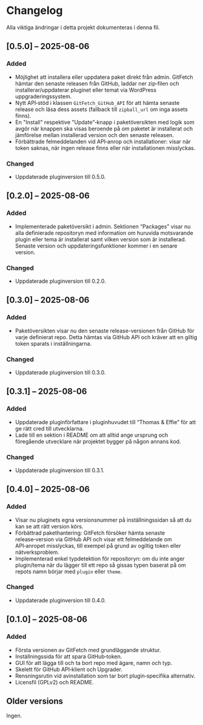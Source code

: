 # Changelog

Alla viktiga ändringar i detta projekt dokumenteras i denna fil.

## [0.5.0] – 2025-08-06

### Added

* Möjlighet att installera eller uppdatera paket direkt från admin. GitFetch hämtar den senaste releasen från GitHub, laddar ner zip‑filen och installerar/uppdaterar pluginet eller temat via WordPress uppgraderingssystem.
* Nytt API‑stöd i klassen `GitFetch_GitHub_API` för att hämta senaste release och läsa dess assets (fallback till `zipball_url` om inga assets finns).
* En "Install" respektive "Update"‑knapp i paketöversikten med logik som avgör när knappen ska visas beroende på om paketet är installerat och jämförelse mellan installerad version och den senaste releasen.
* Förbättrade felmeddelanden vid API‑anrop och installationer: visar när token saknas, när ingen release finns eller när installationen misslyckas.

### Changed

* Uppdaterade pluginversion till 0.5.0.

## [0.2.0] – 2025-08-06

### Added

* Implementerade paketöversikt i admin. Sektionen “Packages” visar nu alla definierade repositoryn med information om huruvida motsvarande plugin eller tema är installerat samt vilken version som är installerad. Senaste version och uppdateringsfunktioner kommer i en senare version.

### Changed

* Uppdaterade pluginversion till 0.2.0.

## [0.3.0] – 2025-08-06

### Added

* Paketöversikten visar nu den senaste release-versionen från GitHub för varje definierat repo. Detta hämtas via GitHub API och kräver att en giltig token sparats i inställningarna.

### Changed

* Uppdaterade pluginversion till 0.3.0.

## [0.3.1] – 2025-08-06

### Added

* Uppdaterade pluginförfattare i pluginhuvudet till “Thomas & Effie” för att ge rätt cred till utvecklarna.
* Lade till en sektion i README om att alltid ange ursprung och föregående utvecklare när projektet bygger på någon annans kod.

### Changed

* Uppdaterade pluginversion till 0.3.1.

## [0.4.0] – 2025-08-06

### Added

* Visar nu pluginets egna versionsnummer på inställningssidan så att du kan se att rätt version körs.
* Förbättrad pakethantering: GitFetch försöker hämta senaste release‑version via GitHub API och visar ett felmeddelande om API‑anropet misslyckas, till exempel på grund av ogiltig token eller nätverksproblem.
* Implementerad enkel typdetektion för repositoryn: om du inte anger plugin/tema när du lägger till ett repo så gissas typen baserat på om repots namn börjar med `plugin` eller `theme`.

### Changed

* Uppdaterade pluginversion till 0.4.0.


## [0.1.0] – 2025-08-06

### Added

* Första versionen av GitFetch med grundläggande struktur.
* Inställningssida för att spara GitHub‑token.
* GUI för att lägga till och ta bort repo med ägare, namn och typ.
* Skelett för GitHub API‑klient och Upgrader.
* Rensningsrutin vid avinstallation som tar bort plugin‑specifika alternativ.
* Licensfil (GPLv2) och README.

## Older versions

Ingen.